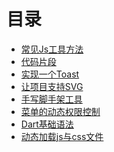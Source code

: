 # 目录

<!-- ## Javascript -->

- [常见Js工具方法](./javascript/utils.md)
- [代码片段](./javascript/code-snippet.md)
- [实现一个Toast](./vue/toast.md)
- [让项目支持SVG](./vue/svg.md)
- [手写脚手架工具](./vue/vue-cli.md)
- [菜单的动态权限控制](./vue/permission.md)
- [Dart基础语法](./dart/basic-grammar.md)
- [动态加载js与css文件](./javascript/async-load.md)

<Vssue :title="$title" />

